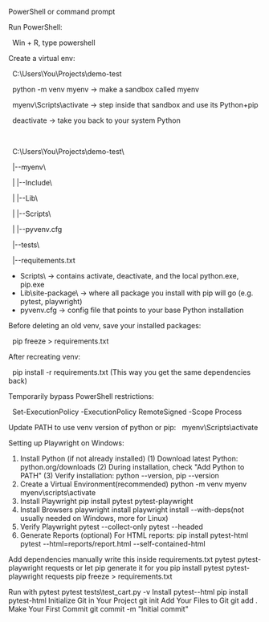 PowerShell or command prompt

Run PowerShell:

&nbsp;  Win + R, type powershell

Create a virtual env:

&nbsp; C:\\Users\\You\\Projects\\demo-test

&nbsp; python -m venv myenv -> make a sandbox called myenv

&nbsp; myenv\\Scripts\\activate -> step inside that sandbox and use its Python+pip

&nbsp; deactivate -> take you back to your system Python

&nbsp; 

&nbsp; C:\\Users\\You\\Projects\\demo-test\\

&nbsp; |--myenv\\

&nbsp; |   |--Include\\

&nbsp; |   |--Lib\\

&nbsp; |   |--Scripts\\

&nbsp; |   |--pyvenv.cfg

&nbsp; |--tests\\

&nbsp; |--requitements.txt

* Scripts\\ -> contains activate, deactivate, and the local python.exe, pip.exe
* Lib\\site-package\\ -> where all package you install with pip will go (e.g. pytest, playwright)
* pyvenv.cfg -> config file that points to your base Python installation



Before deleting an old venv, save your installed packages:

&nbsp;  pip freeze > requirements.txt

After recreating venv:

&nbsp;  pip install -r requirements.txt (This way you get the same dependencies back)

Temporarily bypass PowerShell restrictions:

&nbsp;  Set-ExecutionPolicy -ExecutionPolicy RemoteSigned -Scope Process

Update PATH to use venv version of python or pip:
&nbsp;  myenv\Scripts\activate
  

Setting up Playwright on Windows:
  1. Install Python (if not already installed)
     (1) Download latest Python: python.org/downloads
     (2) During installation, check "Add Python to PATH"
     (3) Verify installation: python --version, pip --version
  2. Create a Virtual Environment(recommended)
     python -m venv myenv
     myenv\scripts\activate
  3. Install Playwright
     pip install pytest pytest-playwright
  4. Install Browsers
     playwright install
     playwright install --with-deps(not usually needed on Windows, more for Linux)
  5. Verify Playwright
     pytest --collect-only
     pytest --headed
  6. Generate Reports (optional)
     For HTML reports:
     pip install pytest-html
     pytest --html=reports/report.html --self-contained-html

Add dependencies manually
  write this inside requirements.txt
      pytest
      pytest-playwright
      requests
  or let pip generate it for you
      pip install pytest pytest-playwright requests
      pip freeze > requirements.txt

Run with pytest
  pytest tests\test_cart.py -v
Install pytest--html
  pip install pytest-html
Initialize Git in Your Project
  git init
Add Your Files to Git
  git add .
Make Your First Commit
  git commit -m "Initial commit"